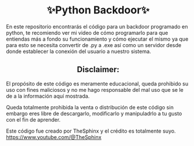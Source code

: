 <h1 align="center">✨Python Backdoor✨</h1>
En este repositorio encontrarás el código para un backdoor programado en python, te recomiendo ver mi video de cómo programarlo para que entiendas más a fondo su funcionamiento y cómo ejecutar el mismo ya que para esto se necesita convertir de .py a .exe así como un servidor desde donde establecer la conexión del usuario a nuestro sistema.

<h2 align="center"> Disclaimer: </h2>

El propósito de este código es meramente educacional, queda prohibido su uso con fines maliciosos y no me hago responsable del mal uso que se le de a la información aquí mostrada.

Queda totalmente prohibida la venta o distribución de este código sin embargo eres libre de descargarlo, modificarlo y manipuladrlo a tu gusto con el fin de aprender. 

Este código fue creado por TheSphinx y el crédito es totalmente suyo.
https://www.youtube.com/@TheSphinx
